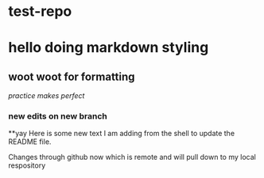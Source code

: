 # test-repo

# hello doing markdown styling
## woot woot for formatting

*practice makes perfect*

### new edits on new branch

**yay
Here is some new text I am adding from the shell to update the README file.

Changes through github now which is remote and will pull down to my local respository
